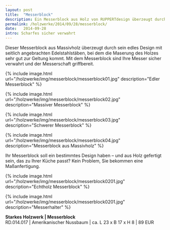 ```yaml
---
layout: post
title:  "Messerblock"
description: Ein Messerblock aus Holz von RUPPERTdesign überzeugt durch sein edles Design. Ein Messerblock von RUPPERTdesign wird passend für Ihre Messer gefertigt.
permalink: /holzwerke/2014/09/28/messerblock/
date:   2014-09-28
intro: Scharfes sicher verwahrt
---
```


Dieser Messerblock aus Massivholz überzeugt durch sein edles Design mit seitlich angebrachten Edelstahlstäben, 
bei dem die Maserung des Holzes sehr gut zur Geltung kommt. 
Mit dem Messerblock sind Ihre Messer sicher verwahrt und der Messerschaft griffbereit. 

{% include image.html url="/holzwerke/img/messerblock/messerblock01.jpg" description="Edler Messerblock" %}

{% include image.html url="/holzwerke/img/messerblock/messerblock02.jpg" description="Massiver Messerblock" %}

{% include image.html url="/holzwerke/img/messerblock/messerblock03.jpg" description="Schwerer Messerblock" %}

{% include image.html url="/holzwerke/img/messerblock/messerblock04.jpg" description="Messerblock aus Massivholz" %}

Ihr Messerblock soll ein bestimmtes Design haben – und aus Holz gefertigt sein, 
das zu Ihrer Küche passt? 
Kein Problem, Sie bekommen eine Maßanfertigung.

{% include image.html url="/holzwerke/img/messerblock/messerblock0201.jpg" description="Echtholz Messerblock" %}

{% include image.html url="/holzwerke/img/messerblock/messerblock0201.jpg" description="Messerhalter" %}

**Starkes Holzwerk \| Messerblock**   
	RD.014.017  \| 	Amerikanischer Nussbaum \| ca. L 23 x B 17 x H 8 \| 89 EUR

